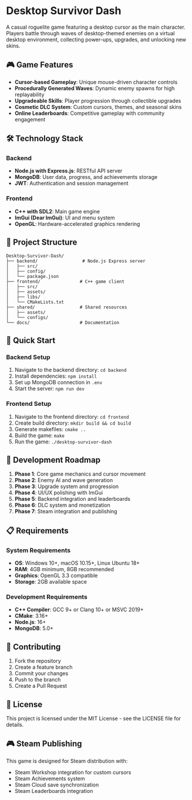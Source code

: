 # Desktop Survivor Dash

A casual roguelite game featuring a desktop cursor as the main character. Players battle through waves of desktop-themed enemies on a virtual desktop environment, collecting power-ups, upgrades, and unlocking new skins.

## 🎮 Game Features

- **Cursor-based Gameplay**: Unique mouse-driven character controls
- **Procedurally Generated Waves**: Dynamic enemy spawns for high replayability
- **Upgradeable Skills**: Player progression through collectible upgrades
- **Cosmetic DLC System**: Custom cursors, themes, and seasonal skins
- **Online Leaderboards**: Competitive gameplay with community engagement

## 🛠️ Technology Stack

### Backend
- **Node.js with Express.js**: RESTful API server
- **MongoDB**: User data, progress, and achievements storage
- **JWT**: Authentication and session management

### Frontend
- **C++ with SDL2**: Main game engine
- **ImGui (Dear ImGui)**: UI and menu system
- **OpenGL**: Hardware-accelerated graphics rendering

## 📁 Project Structure

```
Desktop-Survivor-Dash/
├── backend/                 # Node.js Express server
│   ├── src/
│   ├── config/
│   └── package.json
├── frontend/               # C++ game client
│   ├── src/
│   ├── assets/
│   ├── libs/
│   └── CMakeLists.txt
├── shared/                 # Shared resources
│   ├── assets/
│   └── configs/
└── docs/                   # Documentation
```

## 🚀 Quick Start

### Backend Setup
1. Navigate to the backend directory: `cd backend`
2. Install dependencies: `npm install`
3. Set up MongoDB connection in `.env`
4. Start the server: `npm run dev`

### Frontend Setup
1. Navigate to the frontend directory: `cd frontend`
2. Create build directory: `mkdir build && cd build`
3. Generate makefiles: `cmake ..`
4. Build the game: `make`
5. Run the game: `./desktop-survivor-dash`

## 🎯 Development Roadmap

1. **Phase 1**: Core game mechanics and cursor movement
2. **Phase 2**: Enemy AI and wave generation
3. **Phase 3**: Upgrade system and progression
4. **Phase 4**: UI/UX polishing with ImGui
5. **Phase 5**: Backend integration and leaderboards
6. **Phase 6**: DLC system and monetization
7. **Phase 7**: Steam integration and publishing

## 📋 Requirements

### System Requirements
- **OS**: Windows 10+, macOS 10.15+, Linux Ubuntu 18+
- **RAM**: 4GB minimum, 8GB recommended
- **Graphics**: OpenGL 3.3 compatible
- **Storage**: 2GB available space

### Development Requirements
- **C++ Compiler**: GCC 9+ or Clang 10+ or MSVC 2019+
- **CMake**: 3.16+
- **Node.js**: 16+
- **MongoDB**: 5.0+

## 🤝 Contributing

1. Fork the repository
2. Create a feature branch
3. Commit your changes
4. Push to the branch
5. Create a Pull Request

## 📄 License

This project is licensed under the MIT License - see the LICENSE file for details.

## 🎮 Steam Publishing

This game is designed for Steam distribution with:
- Steam Workshop integration for custom cursors
- Steam Achievements system
- Steam Cloud save synchronization
- Steam Leaderboards integration 